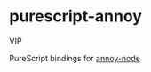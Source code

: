 # purescript-annoy

VIP

PureScript bindings for [annoy-node](https://github.com/jimkang/annoy-node)
